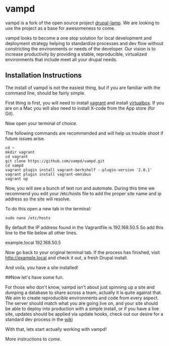 vampd
=================

vampd is a fork of the open source project [drupal-lamp](newmediadenver/drupal-lamp).
We are looking to use the project as a base for awesomeness to come.

vampd looks to become a one stop solution for local development and deployment
strategy helping to standardize processes and dev flow without constricting the
environments or needs of the developer. Our vision is to increase productivity
by providing a stable, reproducible, virtualized environments that include
meet all your drupal needs.

Installation Instructions
-------------------------

The install of vampd is not the easiest thing, but if you are familiar with the
command line, should be fairly simple.

First thing is first, you will need to install [vagrant](https://www.vagrantup.com/downloads.html)
and install [virtualbox](https://www.virtualbox.org/wiki/Downloads). If you are on
a Mac you will also need to install X-code from the App store (for Git).

Now open your terminal of choice.

The following commands are recommended and will help us trouble shoot if future
issues arise.
```
cd ~
mkdir vagrant
cd vagrant
git clone https://github.com/vampd/vampd.git
cd vampd
vagrant plugin install vagrant-berkshelf --plugin-version '2.0.1'
vagrant plugin install vagrant-omnibus
vagrant up
```

Now, you will see a bunch of text run and automate. During this time we recommend you
edit your /etc/hosts file to add the proper site name and ip address so the site
will resolve.

To do this open a new tab in the terminal:
```
sudo nano /etc/hosts
```

By default the IP address found in the Vagrantfile is 192.168.50.5 So add this
line to the file below all other lines.

example.local 192.168.50.5

Now go back to your original terminal tab. If the process has finished, visit
http://example.local and check it out, a fresh Drupal install.


And voila, you have a site installed!

##Now let's have some fun.

For those who don't know, vampd isn't about just spinning up a site and dumping
a database to share across a team, actually it is quite against that. We aim to
create reproducible environments and code from every aspect. The server should match
what you are going live on, and your site should be able to deploy into production
with a simple install, or if you have a live site, updates should be applied via
update hooks, check out our desire for a standard dev process in the [wiki](http://github.com/vampd/vampd)

With that, lets start actually working with vampd!

More instructions to come. 
